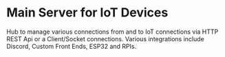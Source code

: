 # Main Server for IoT Devices

Hub to manage various connections from and to IoT connections via HTTP REST Api or a Client/Socket connections. Various integrations include Discord, Custom Front Ends, ESP32 and RPIs.